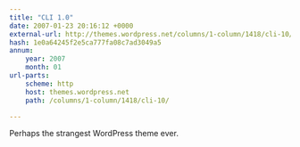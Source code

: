 ```yaml
---
title: "CLI 1.0"
date: 2007-01-23 20:16:12 +0000
external-url: http://themes.wordpress.net/columns/1-column/1418/cli-10/
hash: 1e0a64245f2e5ca777fa08c7ad3049a5
annum:
    year: 2007
    month: 01
url-parts:
    scheme: http
    host: themes.wordpress.net
    path: /columns/1-column/1418/cli-10/

---
```


Perhaps the strangest WordPress theme ever.
